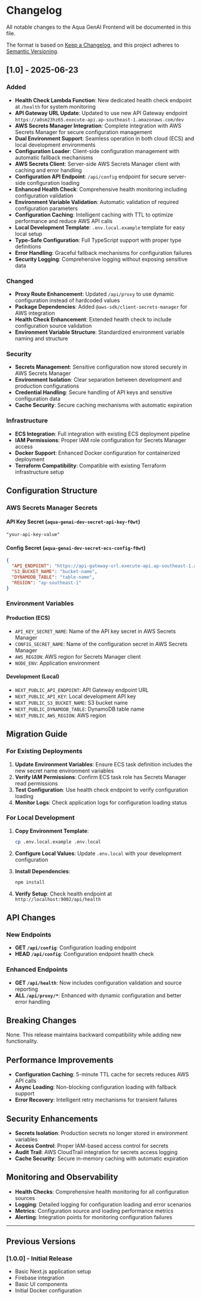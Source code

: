 # Changelog

All notable changes to the Aqua GenAI Frontend will be documented in this file.

The format is based on [Keep a Changelog](https://keepachangelog.com/en/1.0.0/),
and this project adheres to [Semantic Versioning](https://semver.org/spec/v2.0.0.html).

## [1.0] - 2025-06-23

### Added
- **Health Check Lambda Function**: New dedicated health check endpoint at `/health` for system monitoring
- **API Gateway URL Update**: Updated to use new API Gateway endpoint `https://a0sm23hz65.execute-api.ap-southeast-1.amazonaws.com/dev`
- **AWS Secrets Manager Integration**: Complete integration with AWS Secrets Manager for secure configuration management
- **Dual Environment Support**: Seamless operation in both cloud (ECS) and local development environments
- **Configuration Loader**: Client-side configuration management with automatic fallback mechanisms
- **AWS Secrets Client**: Server-side AWS Secrets Manager client with caching and error handling
- **Configuration API Endpoint**: `/api/config` endpoint for secure server-side configuration loading
- **Enhanced Health Check**: Comprehensive health monitoring including configuration validation
- **Environment Variable Validation**: Automatic validation of required configuration parameters
- **Configuration Caching**: Intelligent caching with TTL to optimize performance and reduce AWS API calls
- **Local Development Template**: `.env.local.example` template for easy local setup
- **Type-Safe Configuration**: Full TypeScript support with proper type definitions
- **Error Handling**: Graceful fallback mechanisms for configuration failures
- **Security Logging**: Comprehensive logging without exposing sensitive data

### Changed
- **Proxy Route Enhancement**: Updated `/api/proxy` to use dynamic configuration instead of hardcoded values
- **Package Dependencies**: Added `@aws-sdk/client-secrets-manager` for AWS integration
- **Health Check Enhancement**: Extended health check to include configuration source validation
- **Environment Variable Structure**: Standardized environment variable naming and structure

### Security
- **Secrets Management**: Sensitive configuration now stored securely in AWS Secrets Manager
- **Environment Isolation**: Clear separation between development and production configurations
- **Credential Handling**: Secure handling of API keys and sensitive configuration data
- **Cache Security**: Secure caching mechanisms with automatic expiration

### Infrastructure
- **ECS Integration**: Full integration with existing ECS deployment pipeline
- **IAM Permissions**: Proper IAM role configuration for Secrets Manager access
- **Docker Support**: Enhanced Docker configuration for containerized deployment
- **Terraform Compatibility**: Compatible with existing Terraform infrastructure setup

## Configuration Structure

### AWS Secrets Manager Secrets

#### API Key Secret (`aqua-genai-dev-secret-api-key-f0wt`)
```
"your-api-key-value"
```

#### Config Secret (`aqua-genai-dev-secret-ecs-config-f0wt`)
```json
{
  "API_ENDPOINT": "https://api-gateway-url.execute-api.ap-southeast-1.amazonaws.com",
  "S3_BUCKET_NAME": "bucket-name",
  "DYNAMODB_TABLE": "table-name",
  "REGION": "ap-southeast-1"
}
```

### Environment Variables

#### Production (ECS)
- `API_KEY_SECRET_NAME`: Name of the API key secret in AWS Secrets Manager
- `CONFIG_SECRET_NAME`: Name of the configuration secret in AWS Secrets Manager
- `AWS_REGION`: AWS region for Secrets Manager client
- `NODE_ENV`: Application environment

#### Development (Local)
- `NEXT_PUBLIC_API_ENDPOINT`: API Gateway endpoint URL
- `NEXT_PUBLIC_API_KEY`: Local development API key
- `NEXT_PUBLIC_S3_BUCKET_NAME`: S3 bucket name
- `NEXT_PUBLIC_DYNAMODB_TABLE`: DynamoDB table name
- `NEXT_PUBLIC_AWS_REGION`: AWS region

## Migration Guide

### For Existing Deployments

1. **Update Environment Variables**: Ensure ECS task definition includes the new secret name environment variables
2. **Verify IAM Permissions**: Confirm ECS task role has Secrets Manager read permissions
3. **Test Configuration**: Use health check endpoint to verify configuration loading
4. **Monitor Logs**: Check application logs for configuration loading status

### For Local Development

1. **Copy Environment Template**:
   ```bash
   cp .env.local.example .env.local
   ```

2. **Configure Local Values**: Update `.env.local` with your development configuration

3. **Install Dependencies**:
   ```bash
   npm install
   ```

4. **Verify Setup**: Check health endpoint at `http://localhost:9002/api/health`

## API Changes

### New Endpoints

- **GET `/api/config`**: Configuration loading endpoint
- **HEAD `/api/config`**: Configuration endpoint health check

### Enhanced Endpoints

- **GET `/api/health`**: Now includes configuration validation and source reporting
- **ALL `/api/proxy/*`**: Enhanced with dynamic configuration and better error handling

## Breaking Changes

None. This release maintains backward compatibility while adding new functionality.

## Performance Improvements

- **Configuration Caching**: 5-minute TTL cache for secrets reduces AWS API calls
- **Async Loading**: Non-blocking configuration loading with fallback support
- **Error Recovery**: Intelligent retry mechanisms for transient failures

## Security Enhancements

- **Secrets Isolation**: Production secrets no longer stored in environment variables
- **Access Control**: Proper IAM-based access control for secrets
- **Audit Trail**: AWS CloudTrail integration for secrets access logging
- **Cache Security**: Secure in-memory caching with automatic expiration

## Monitoring and Observability

- **Health Checks**: Comprehensive health monitoring for all configuration sources
- **Logging**: Detailed logging for configuration loading and error scenarios
- **Metrics**: Configuration source and loading performance metrics
- **Alerting**: Integration points for monitoring configuration failures

---

## Previous Versions

### [1.0.0] - Initial Release
- Basic Next.js application setup
- Firebase integration
- Basic UI components
- Initial Docker configuration
